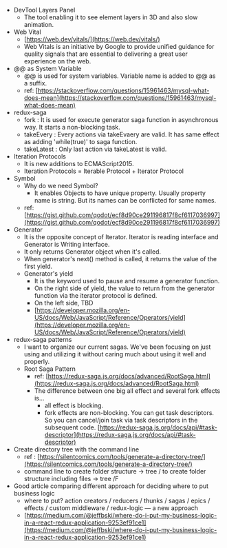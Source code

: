 - DevTool Layers Panel
  - The tool enabling it to see element layers in 3D and also slow animation.
- Web Vital
  - [https://web.dev/vitals/](https://web.dev/vitals/)
  - Web Vitals is an initiative by Google to provide unified guidance for quality signals that are essential to delivering a great user experience on the web.
- @@ as System Variable
  - @@ is used for system variables. Variable name is added to @@ as a suffix.
  - ref: [https://stackoverflow.com/questions/15961463/mysql-what-does-mean](https://stackoverflow.com/questions/15961463/mysql-what-does-mean)
- redux-saga
  - fork : It is used for execute generator saga function in asynchronous way. It starts a non-blocking task.
  - takeEvery : Every actions via takeEvaery are valid. It has same effect as adding 'while(true)' to saga function.
  - takeLatest : Only last action via takeLatest is valid.
- Iteration Protocols
  - It is new additions to ECMAScript2015.
  - Iteration Protocols = Iterable Protocol + Iterator Protocol
- Symbol
  - Why do we need Symbol?
    - It enables Objects to have unique property. Usually property name is string. But its names can be conflicted for same names.
  - ref: [https://gist.github.com/qodot/ecf8d90ce291196817f8cf6117036997](https://gist.github.com/qodot/ecf8d90ce291196817f8cf6117036997)
- Generator
  - It is the opposite concept of Iterator. Iterator is reading interface and Generator is Writing interface.
  - It only returns Generator object when it's called.
  - When generator's next() method is called, it returns the value of the first yield.
  - Generator's yield
    - It is the keyword used to pause and resume a generator function.
    - On the right side of yield, the value to return from the generator function via the iterator protocol is defined.
    - On the left side, TBD
    - [https://developer.mozilla.org/en-US/docs/Web/JavaScript/Reference/Operators/yield](https://developer.mozilla.org/en-US/docs/Web/JavaScript/Reference/Operators/yield)
- redux-saga patterns
  - I want to organize our current sagas. We've been focusing on just using and utilizing it without caring much about using it well and properly.
  - Root Saga Pattern
    - ref: [https://redux-saga.js.org/docs/advanced/RootSaga.html](https://redux-saga.js.org/docs/advanced/RootSaga.html)
    - The difference between one big all effect and several fork effects is...
      - all effect is blocking.
      - fork effects are non-blocking. You can get task descriptors. So you can cancel/join task via task descriptors in the subsequent code.
        [https://redux-saga.js.org/docs/api/#task-descriptor](https://redux-saga.js.org/docs/api/#task-descriptor)
- Create directory tree with the command line
  - ref : [https://silentcomics.com/tools/generate-a-directory-tree/](https://silentcomics.com/tools/generate-a-directory-tree/)
  - command line to create folder structure → tree / to create folder structure including files → tree /F
- Good article comparing different approach for deciding where to put business logic
  - where to put? action creators / reducers / thunks / sagas / epics / effects / custom middleware / redux-logic — a new approach
  - [https://medium.com/@jeffbski/where-do-i-put-my-business-logic-in-a-react-redux-application-9253ef91ce1](https://medium.com/@jeffbski/where-do-i-put-my-business-logic-in-a-react-redux-application-9253ef91ce1)
